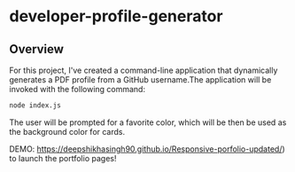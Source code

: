 # developer-profile-generator

## Overview

For this project, I've created a command-line application that dynamically generates a PDF profile from a GitHub username.The application will be invoked with the following command:

```sh
node index.js
```
The user will be prompted for a favorite color, which will be then be used as the background color for cards.

DEMO:
https://deepshikhasingh90.github.io/Responsive-porfolio-updated/) to launch the portfolio pages!